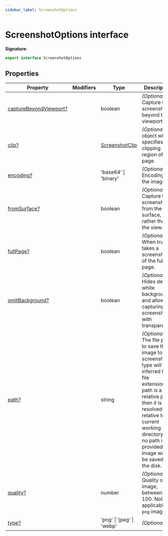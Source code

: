 ```yaml
---
sidebar_label: ScreenshotOptions
---
```

# ScreenshotOptions interface


**Signature:**

```typescript
export interface ScreenshotOptions 
```

## Properties

|  Property | Modifiers | Type | Description |
|  --- | --- | --- | --- |
|  [captureBeyondViewport?](./puppeteer.screenshotoptions.capturebeyondviewport.md) |  | boolean | <i>(Optional)</i> Capture the screenshot beyond the viewport. |
|  [clip?](./puppeteer.screenshotoptions.clip.md) |  | [ScreenshotClip](./puppeteer.screenshotclip.md) | <i>(Optional)</i> An object which specifies the clipping region of the page. |
|  [encoding?](./puppeteer.screenshotoptions.encoding.md) |  | 'base64' \| 'binary' | <i>(Optional)</i> Encoding of the image. |
|  [fromSurface?](./puppeteer.screenshotoptions.fromsurface.md) |  | boolean | <i>(Optional)</i> Capture the screenshot from the surface, rather than the view. |
|  [fullPage?](./puppeteer.screenshotoptions.fullpage.md) |  | boolean | <i>(Optional)</i> When true, takes a screenshot of the full page. |
|  [omitBackground?](./puppeteer.screenshotoptions.omitbackground.md) |  | boolean | <i>(Optional)</i> Hides default white background and allows capturing screenshots with transparency. |
|  [path?](./puppeteer.screenshotoptions.path.md) |  | string | <i>(Optional)</i> The file path to save the image to. The screenshot type will be inferred from file extension. If path is a relative path, then it is resolved relative to current working directory. If no path is provided, the image won't be saved to the disk. |
|  [quality?](./puppeteer.screenshotoptions.quality.md) |  | number | <i>(Optional)</i> Quality of the image, between 0-100. Not applicable to <code>png</code> images. |
|  [type?](./puppeteer.screenshotoptions.type.md) |  | 'png' \| 'jpeg' \| 'webp' | <i>(Optional)</i> |

